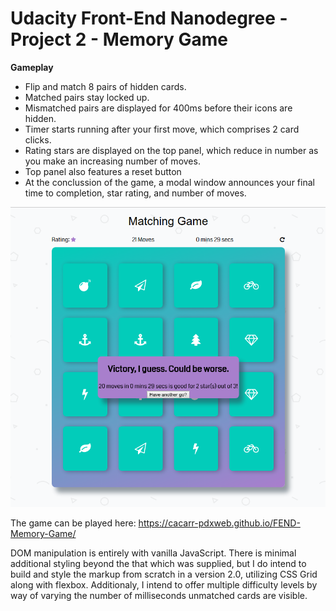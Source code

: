 # Udacity Front-End Nanodegree - Project 2 - Memory Game

**Gameplay**
+ Flip and match 8 pairs of hidden cards.
+ Matched pairs stay locked up.
+ Mismatched pairs are displayed for 400ms before their icons are hidden.
+ Timer starts running after your first move, which comprises 2 card clicks.
+ Rating stars are displayed on the top panel, which reduce in number as you make an increasing number of moves.
+ Top panel also features a reset button
+ At the conclussion of the game, a modal window announces your final time to completion, star rating, and number of moves. 

![game screenshot ](https://raw.githubusercontent.com/cacarr-pdxweb/FEND-Memory-Game/master/img/matching-screenshot.png "Memory Game with Modal")

The game can be played here: https://cacarr-pdxweb.github.io/FEND-Memory-Game/

DOM manipulation is entirely with vanilla JavaScript. There is minimal additional styling beyond the that which was supplied, but I do intend to build and style the markup from scratch in a version 2.0, utilizing CSS Grid along with flexbox. Additionaly, I intend to offer multiple difficulty levels by way of varying the number of milliseconds unmatched cards are visible. 
